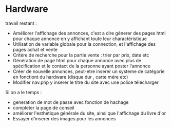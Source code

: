 # Hardware
travail restant : 
- Améliorer l'affichage des annonces, c'est a dire génerer des pages html pour chaque annonce en y affichant toute leur charactéristique
- Utilisation de variable globale pour la connection, et l'affichage des pages achat et vente
- Critére de recherche pour la partie vente : trier par prix, date etc
- Génération de page html pour chaque annonce avec plus de spécification et le contact de la personne ayant poster l'annonce
- Créer de nouvelle annonces, peut-etre inserer un systeme de catégorie en fonctiont du hardware (disque dur , carte mére etc)
- Modifier nav.php y inserer le titre du site avec une police télécharger

Si on a le temps : 
- generation de mot de passe avec fonction de hachage
- completer la page de conseil
- améliorer l'esthetique générale du site, ainsi que l'affichage du livre d'or
- Essayer d'inserer des images pour les annonces
